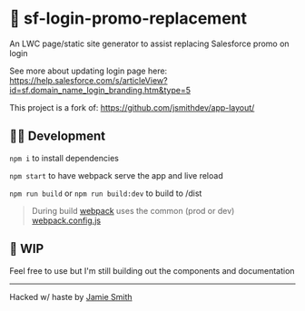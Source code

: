 # 📱 sf-login-promo-replacement

An LWC page/static site generator to assist replacing Salesforce promo on login

See more about updating login page here: <https://help.salesforce.com/s/articleView?id=sf.domain_name_login_branding.htm&type=5>

This project is a fork of: <https://github.com/jsmithdev/app-layout/>

## 👩‍💻 Development

`npm i` to install dependencies

`npm start` to have webpack serve the app and live reload

`npm run build` or `npm run build:dev` to build to /dist

> During build [webpack](https://webpack.js.org/) uses the common (prod or dev) [webpack.config.js](./webpack.config.js)

## 🚧 WIP

Feel free to use but I'm still building out the components and documentation

---

Hacked w/ haste by [Jamie Smith](https://jsmith.dev)
